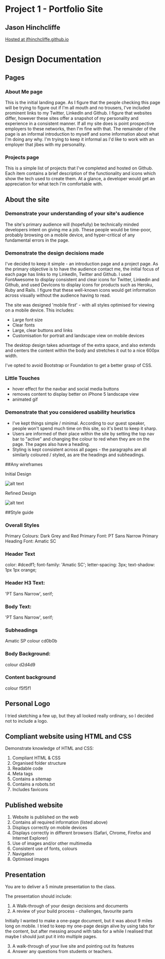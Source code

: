 # Project 1 - Portfolio Site
## Jason Hinchcliffe
[Hosted at jfhinchcliffe.github.io](https://jfhinchcliffe.github.io/)

# Design Documentation

## Pages

### About Me page
This is the initial landing page. As I figure that the people checking this page will be trying to figure out if I'm all mouth and no trousers, I've included prominent links to my Twitter, LinkedIn and Github. I figure that websites differ, however these sites offer a snapshot of my personality and experience in a consistent manner. If all my site does is point prospective employers to these networks, then I'm fine with that.
The remainder of the page is an informal introduction to myself and some information about what I'm doing any why. I'm trying to keep it informal as I'd like to work with an employer that jibes with my personality.

### Projects page
This is a simple list of projects that I've completed and hosted on Github. Each item contains a brief description of the functionality and icons which show the tech used to create them. At a glance, a developer would get an appreciation for what tech I'm comfortable with.

## About the site
### Demonstrate your understanding of your site's audience

The site's primary audience will (hopefully) be technically minded developers intent on giving me a job. These people would be time-poor, probably browsing on a mobile device, and hyper-critical of any fundamental errors in the page.

### Demonstrate the design decisions made

I've decided to keep it simple - an introduction page and a project page. As the primary objective is to have the audience contact me, the initial focus of each page has links to my LinkedIn, Twitter and Github. I used FontAwesome to display consistent and clear icons for Twitter, Linkedin and Github, and used DevIcons to display icons for products such as Heroku, Ruby and Rails. I figure that these well-known icons would get information across visually without the audience having to read.

The site was designed 'mobile first' - with all styles optimised for viewing on a mobile device. This includes:

* Large font size
* Clear fonts
* Large, clear buttons and links
* Customisation for portrait and landscape view on mobile devices

The desktop design takes advantage of the extra space, and also extends and centers the content within the body and stretches it out to a nice 600px width.

I've opted to avoid Bootstrap or Foundation to get a better grasp of CSS.

### Little Touches
- hover effect for the navbar and social media buttons
- removes content to display better on iPhone 5 landscape view
- animated gif

### Demonstrate that you considered usability heuristics

- I've kept things simple / minimal. According to our guest speaker, people won't spend much time on this site, so it's best to keep it sharp.
- Users are informed of their place within the site by setting the top nav bar to "active" and changing the colour to red when they are on the page. The pages also have a heading.
- Styling is kept consistent across all pages - the paragraphs are all similarly coloured / styled, as are the headings and subheadings.


##Any wireframes

Initial Design

![alt text](https://github.com/jfhinchcliffe/jfhinchcliffe.github.io/blob/master/images/wireframe1.JPG)

Refined Design

![alt text](https://github.com/jfhinchcliffe/jfhinchcliffe.github.io/blob/master/images/wireframe2.JPG)

##Style guide

### Overall Styles
Primary Colours: Dark Grey and Red
Primary Font: PT Sans Narrow
Primary Heading Font: Amatic SC

### Header Text
color: #dcedf1;
font-family: 'Amatic SC';
letter-spacing: 3px;
text-shadow: 1px 1px orange;

### Header H3 Text:
'PT Sans Narrow', serif;

### Body Text:
'PT Sans Narrow', serif;

### Subheadings
Amatic SP
colour cd0b0b

### Body Background:
colour d2d4d9

### Content background
colour f5f5f1

## Personal Logo

I tried sketching a few up, but they all looked really ordinary, so I decided not to include a logo.

## Compliant website using HTML and CSS

Demonstrate knowledge of HTML and CSS:

1. Compliant HTML & CSS
2. Organised folder structure
3. Readable code
4. Meta tags
5. Contains a sitemap
6. Contains a robots.txt
7. Includes favicons

## Published website

1. Website is published on the web
2. Contains all required information (listed above)
3. Displays correctly on mobile devices
4. Displays correctly in different browsers (Safari, Chrome, Firefox and Internet Explorer)
5. Use of images and/or other multimedia
6. Consistent use of fonts, colours
7. Navigation
8. Optimised images

## Presentation

You are to deliver a 5 minute presentation to the class.

The presentation should include:

1. A Walk-through of your design decisions and documents
2. A review of your build process - challenges, favourite parts

Initially I wanted to make a one-page document, but it was about 9 miles long on mobile.
I tried to keep my one-page design alive by using tabs for the content, but after messing around with tabs for a while I realised that maybe I should just put it into multiple pages.

3. A walk-through of your live site and pointing out its  features
4. Answer any questions from students or teachers.
